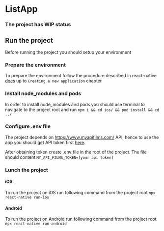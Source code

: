 # ListApp

### The project has WIP status

## Run the project
Before running the project you should setup your environment
### Prepare the environment
To prepare the environment follow the procedure described in react-native [docs](https://reactnative.dev/docs/environment-setup) up to ```Creating a new application``` chapter 
### Install node_modules and pods
In order to install node_modules and pods you should use terminal to navigate to the project root and run ```npm i && cd ios/ && pod install && cd ../```
### Configure .env file
The project depends on https://www.myapifilms.com/ API, hence to use the app you should get API token first [here](https://www.myapifilms.com/token.do).

After obtaining token create .env file in the root of the project. The file should content ```MY_API_FILMS_TOKEN=[your api token]``` 
### Lunch the project
#### iOS
To run the project on iOS run following command from the project root ```npx react-native run-ios```
#### Android
To run the project on Android run following command from the project root ```npx react-native run-android```
